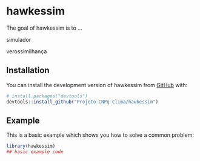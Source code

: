 
<!-- README.md is generated from README.Rmd. Please edit that file -->

# hawkessim

<!-- badges: start -->
<!-- badges: end -->

The goal of hawkessim is to …

simulador

verossimilhança

## Installation

You can install the development version of hawkessim from
[GitHub](https://github.com/) with:

``` r
# install.packages("devtools")
devtools::install_github("Projeto-CNPq-Clima/hawkessim")
```

## Example

This is a basic example which shows you how to solve a common problem:

``` r
library(hawkessim)
## basic example code
```
